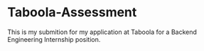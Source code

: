 # Taboola-Assessment
This is my submition for my application at Taboola for a Backend Engineering Internship position.
